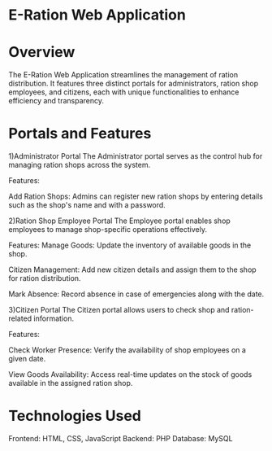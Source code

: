 
# E-Ration Web Application

# Overview

The E-Ration Web Application streamlines the management of ration distribution. It features three distinct portals for administrators, ration shop employees, and citizens, each with unique functionalities to enhance efficiency and transparency.

# Portals and Features
1)Administrator Portal
The Administrator portal serves as the control hub for managing ration shops across the system.

Features:

Add Ration Shops:
Admins can register new ration shops by entering details such as the shop's name and with a password.

2)Ration Shop Employee Portal
The Employee portal enables shop employees to manage shop-specific operations effectively.

Features:
Manage Goods:
Update the inventory of available goods in the shop.

Citizen Management:
Add new citizen details and assign them to the shop for ration distribution.

Mark Absence:
Record absence in case of emergencies along with the date.

3)Citizen Portal
The Citizen portal allows users to check shop and ration-related information.

Features:

Check Worker Presence:
Verify the availability of shop employees on a given date.

View Goods Availability:
Access real-time updates on the stock of goods available in the assigned ration shop.

# Technologies Used
Frontend: HTML, CSS, JavaScript
Backend: PHP
Database: MySQL

